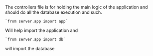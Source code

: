 The controllers file is for holding the main logic of the application and should
do all the database execution and such.

    `from server.app import app`

Will help import the application and

    `from server.app import db`

will import the database
